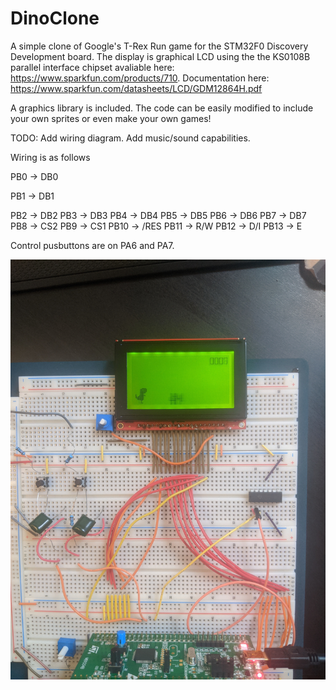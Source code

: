 # DinoClone
A simple clone of Google's T-Rex Run game for the STM32F0 Discovery Development board. The display is graphical LCD using the the KS0108B parallel interface chipset avaliable here: https://www.sparkfun.com/products/710. Documentation here: https://www.sparkfun.com/datasheets/LCD/GDM12864H.pdf

A graphics library is included. The code can be easily modified to include your own sprites or even make your own games!

TODO: Add wiring diagram. Add music/sound capabilities.

Wiring is as follows

PB0  -> DB0

PB1  -> DB1

PB2  -> DB2
PB3  -> DB3
PB4  -> DB4
PB5  -> DB5
PB6  -> DB6
PB7  -> DB7
PB8  -> CS2
PB9  -> CS1
PB10 -> /RES
PB11 -> R/W
PB12 -> D/I
PB13 -> E

Control pusbuttons are on PA6 and PA7.

![Picture of the game running on the STM32F0 Discovery](https://github.com/ddjohnson95/DinoClone/blob/master/DinoDemo.jpg)
